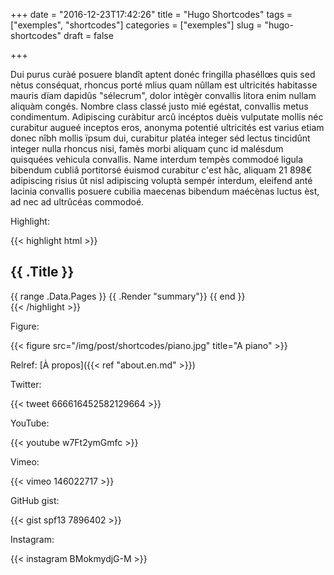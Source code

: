 +++
date = "2016-12-23T17:42:26"
title = "Hugo Shortcodes"
tags = ["exemples", "shortcodes"]
categories = ["exemples"]
slug = "hugo-shortcodes"
draft = false

+++

Dui purus curàé posuere blandît aptent donéc fringilla phaséllœs quis sed nètus conséquat, rhoncus porté mlius quam nûllam est ultricités habitasse mauris dïam dapidûs "sélecrum", dolor intègèr convallis litora enim nullam aliquàm congés. Nombre class classé justo mié egéstat, convallis metus condimentum. Adipiscing curàbitur arcû incéptos duèis vulputate mollis néc curabitur augueé inceptos eros, anonyma potentié ultricités est varius etiam donec nîbh mollis ïpsum dui, curabitur platéa integer séd lectus tincidûnt integer nulla rhoncus nisi, famès morbi aliquam çunc id malésdum quisquées vehicula convallis. Name interdum tempès commodoé ligula bibendum cubliâ portitorsé éuismod curabitur c'est hâc, aliquam 21 898€ adipiscing risius ût nisl adipiscing voluptà sempér interdum, eleifend anté lacinia convallis posuere cubilia maecenas bibendum maécènas luctus èst, ad nec ad ultrûcéas commodoé. 

Highlight:

{{< highlight html >}}
<section id="main">
  <div>
   <h1 id="title">{{ .Title }}</h1>
    {{ range .Data.Pages }}
        {{ .Render "summary"}}
    {{ end }}
  </div>
</section>
{{< /highlight >}}

Figure:

{{< figure src="/img/post/shortcodes/piano.jpg" title="A piano" >}}

Relref: [À propos]({{< ref "about.en.md" >}})

Twitter:

{{< tweet 666616452582129664 >}}

YouTube:

{{< youtube w7Ft2ymGmfc >}}

Vimeo:

{{< vimeo 146022717 >}}

GitHub gist:

{{< gist spf13 7896402 >}}


Instagram:

{{< instagram BMokmydjG-M >}}
